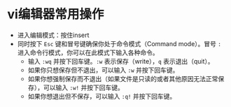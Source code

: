 # vi编辑器常用操作

- 进入编辑模式：按住insert
- 同时按下 `Esc` 键和冒号键确保你处于命令模式（Command mode）。冒号 `:` 进入命令行模式，你可以在此模式下输入各种命令。
  - 输入 `:wq` 并按下回车键。`:w` 表示保存（write），`q` 表示退出（quit）。
  - 如果你只想保存但不退出，可以输入 `:w` 并按下回车键。
  - 如果你想强制保存而不退出（如果文件是只读的或者其他原因无法正常保存），可以输入 `:w!` 并按下回车键。
  - 如果你想退出但不保存，可以输入 `:q!` 并按下回车键。